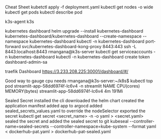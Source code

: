Cheat Sheet
kubetctl apply -f deployment.yaml
kubectl get nodes -o wide 
kubectl get pods
kubectl describe pod <podname>

k3s-agent
k3s


kubernetes dashboard 
helm upgrade --install kubernetes-dashboard kubernetes-dashboard/kubernetes-dashboard --create-namespace --namespace kubernetes-dashboard
kubectl -n kubernetes-dashboard port-forward svc/kubernetes-dashboard-kong-proxy 8443:443
ssh -L 8443:localhost:8443 rmangana@k3s-server
kubectl get serviceaccounts -n kubernetes-dashboard
kubectl -n kubernetes-dashboard create token dashboard-admin-sa

traefik Dashboard
https://3.233.208.225:30001/dashboard/#/

Good way to gauge cpu needs
rmangana@k3s-server:~/k8s$ kubectl top pod streamlit-app-58dd6974f-lc6v4 -n streamlit
NAME                            CPU(cores)   MEMORY(bytes)
streamlit-app-58dd6974f-lc6v4   4m           191Mi

Sealed Secret 
installed the cli
downloaded the helm chart
created the application manifest
added app to argocd
added sealed_secrets_values.yaml to override the nodeSelector
exported the secret
kubectl get secret <secret_name> -n <namespace> -o yaml > <secret.yaml>
sealed the secret and added the sealed secret to git
kubeseal --controller-name=sealed-secrets --controller-namespace=kube-system --format yaml < dockerhub-pat.yaml > dockerhub-pat-sealed.yaml
